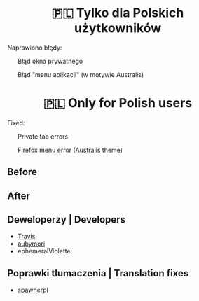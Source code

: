 <center>
<h1>🇵🇱 Tylko dla Polskich użytkowników</h1>
</center>
<P>Naprawiono błędy:</P>
  <ul>Błąd okna prywatnego</ul>
  <ul>Błąd "menu aplikacji" (w motywie Australis)</ul>
<p></p>
<center>
<h1>🇵🇱 Only for Polish users</h1>
</center>
<P>Fixed:</P>
  <ul>Private tab errors</ul>
  <ul>Firefox menu error (Australis theme)</ul>

<h2>Before</h2>


<h2>After</h2>


## Deweloperzy | Developers
* [Travis](https://github.com/travy-patty/)
* [aubymori](https://github.com/aubymori)
* ephemeralViolette
## Poprawki tłumaczenia | Translation fixes
* [spawnerpl](https://github.com/spawnerpl)
